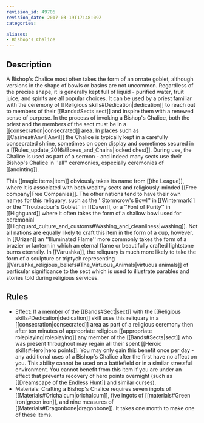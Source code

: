 ```yaml
---
revision_id: 49706
revision_date: 2017-03-19T17:48:09Z
categories:

aliases:
- Bishop's_Chalice
---
```


## Description
A Bishop's Chalice most often takes the form of an ornate goblet, although versions in the shape of bowls or basins are not uncommon. Regardless of the precise shape, it is generally kept full of liquid - purified water, fruit juice, and spirits are all popular choices. It can be used by a priest familiar with the ceremony of [[Religious skills#Dedication|dedication]] to reach out to members of their [[Bands#Sects|sect]] and inspire them with a renewed sense of purpose. In the process of invoking a Bishop's Chalice, both the priest and the members of the sect must be in a [[consecration|consecrated]] area. In places such as [[Casinea#Anvil|Anvil]] the Chalice is typically kept in a carefully consecrated shrine, sometimes on open display and sometimes secured in a [[Rules_update_2016#Boxes_and_Chains|locked chest]]. During use, the Chalice is used as part of a sermon - and indeed many sects use their Bishop's Chalice in ''all'' ceremonies, especially ceremonies of [[anointing]].

This [[magic items|item]] obviously takes its name from [[the League]], where it is associated with both wealthy sects and religiously-minded [[Free company|Free Companies]]. The other nations tend to have their own names for this reliquary, such as the ''Stormcrow's Bowl'' in [[Wintermark]] or the ''Troubadour's Goblet'' in [[Dawn]], or a ''Font of Purity'' in [[Highguard]] where it often takes the form of a shallow bowl used for ceremonial [[Highguard_culture_and_customs#Washing_and_cleanliness|washing]]. Not all nations are equally likely to craft this item in the form of a cup, however. In [[Urizen]] an ''Illuminated Flame'' more commonly takes the form of a brazier or lantern in which an eternal flame or beautifully crafted lightstone burns eternally. In [[Varushka]], the reliquary is much more likely to take the form of a sculpture or triptych representing [[Varushka_religious_beliefs#The_Virtuous_Animals|virtuous animals]] of particular significance to the sect which is used to illustrate parables and stories told during religious services.

## Rules

* Effect: If a member of the [[Bands#Sect|sect]] with the [[Religious skills#Dedication|dedication]] skill uses this reliquary in a [[consecration|consecrated]] area as part of a religious ceremony then after ten minutes of appropriate religious [[appropriate roleplaying|roleplaying]] any member of the [[Bands#Sects|sect]] who was present throughout may regain all their spent [[Heroic skills#Hero|hero points]]. You may only gain this benefit once per day - any additional uses of a Bishop's Chalice after the first have no affect on you. This ability cannot be used on a battlefield or in a similar stressful environment. You cannot benefit from this item if you are under an effect that prevents recovery of hero points overnight (such as [[Dreamscape of the Endless Hunt]] and similar curses).
* Materials: Crafting a Bishop's Chalice requires seven ingots of [[Materials#Orichalcum|orichalcum]], five ingots of [[materials#Green Iron|green iron]], and nine measures of [[Materials#Dragonbone|dragonbone]]. It takes one month to make one of these items.
